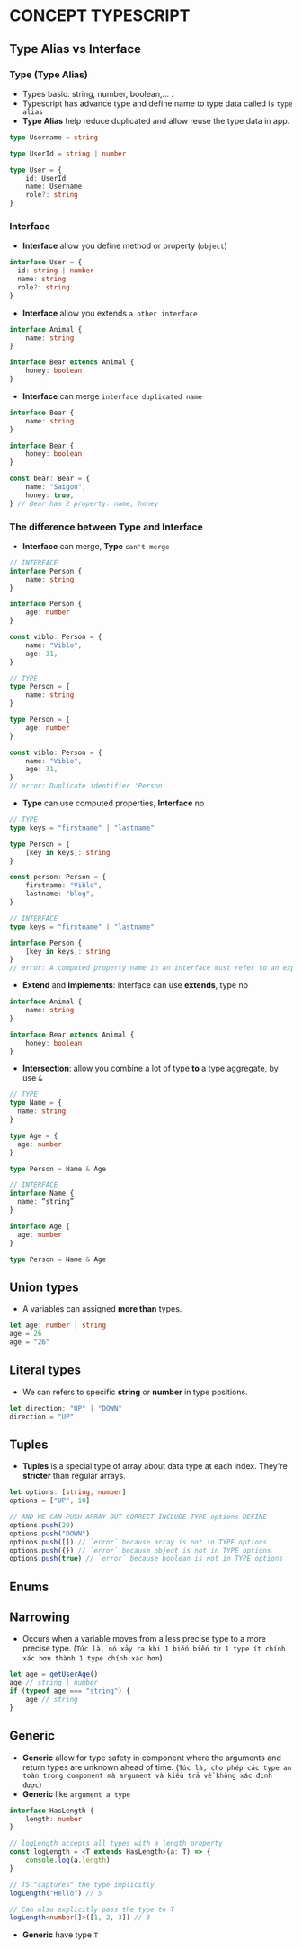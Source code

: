 # CONCEPT TYPESCRIPT

## Type Alias vs Interface

### Type (Type Alias)

-   Types basic: string, number, boolean,... .
-   Typescript has advance type and define name to type data called is `type alias`
-   **Type Alias** help reduce duplicated and allow reuse the type data in app.

```ts
type Username = string

type UserId = string | number

type User = {
    id: UserId
    name: Username
    role?: string
}
```

### Interface

-   **Interface** allow you define method or property (`object`)

```ts
interface User = {
  id: string | number
  name: string
  role?: string
}
```

-   **Interface** allow you extends `a other interface`

```ts
interface Animal {
    name: string
}

interface Bear extends Animal {
    honey: boolean
}
```

-   **Interface** can merge `interface duplicated name`

```ts
interface Bear {
    name: string
}

interface Bear {
    honey: boolean
}

const bear: Bear = {
    name: "Saigon",
    honey: true,
} // Bear has 2 property: name, honey
```

### The difference between Type and Interface

-   **Interface** can merge, **Type** `can't merge`

```ts
// INTERFACE
interface Person {
    name: string
}

interface Person {
    age: number
}

const viblo: Person = {
    name: "Viblo",
    age: 31,
}

// TYPE
type Person = {
    name: string
}

type Person = {
    age: number
}

const viblo: Person = {
    name: "Viblo",
    age: 31,
}
// error: Duplicate identifier 'Person'
```

-   **Type** can use computed properties, **Interface** no

```ts
// TYPE
type keys = "firstname" | "lastname"

type Person = {
    [key in keys]: string
}

const person: Person = {
    firstname: "Viblo",
    lastname: "blog",
}

// INTERFACE
type keys = "firstname" | "lastname"

interface Person {
    [key in keys]: string
}
// error: A computed property name in an interface must refer to an expression whose type is a literal type or a 'unique symbol' type
```

-   **Extend** and **Implements**: Interface can use **extends**, type no

```ts
interface Animal {
    name: string
}

interface Bear extends Animal {
    honey: boolean
}
```

-   **Intersection**: allow you combine a lot of type **to** a type aggregate, by use `&`

```ts
// TYPE
type Name = {
  name: string
}

type Age = {
  age: number
}

type Person = Name & Age

// INTERFACE
interface Name {
  name: “string”
}

interface Age {
  age: number
}

type Person = Name & Age
```

## Union types

-   A variables can assigned **more than** types.

```ts
let age: number | string
age = 26
age = "26"
```

## Literal types

-   We can refers to specific **string** or **number** in type positions.

```ts
let direction: "UP" | "DOWN"
direction = "UP"
```

## Tuples

-   **Tuples** is a special type of array about data type at each index. They're **stricter** than regular arrays.

```ts
let options: [string, number]
options = ["UP", 10]

// AND WE CAN PUSH ARRAY BUT CORRECT INCLUDE TYPE options DEFINE
options.push(20)
options.push("DOWN")
options.push([]) // `error` because array is not in TYPE options
options.push({}) // `error` because object is not in TYPE options
options.push(true) // `error` because boolean is not in TYPE options
```

## Enums

## Narrowing

-   Occurs when a variable moves from a less precise type to a more precise type. (`Tức là, nó xảy ra khi 1 biến biến từ 1 type ít chính xác hơn thành 1 type chính xác hơn`)

```ts
let age = getUserAge()
age // string | number
if (typeof age === "string") {
    age // string
}
```

## Generic

-   **Generic** allow for type safety in component where the arguments and return types are unknown ahead of time. (`Tức là, cho phép các type an toàn trong component mà argument và kiểu trả về không xác định được`)
-   **Generic** like `argument a type`

```ts
interface HasLength {
    length: number
}

// logLength accepts all types with a length property
const logLength = <T extends HasLength>(a: T) => {
    console.log(a.length)
}

// TS "captures" the type implicitly
logLength("Hello") // 5

// Can also explicitly pass the type to T
logLength<number[]>([1, 2, 3]) // 3
```

-   **Generic** have type `T`
